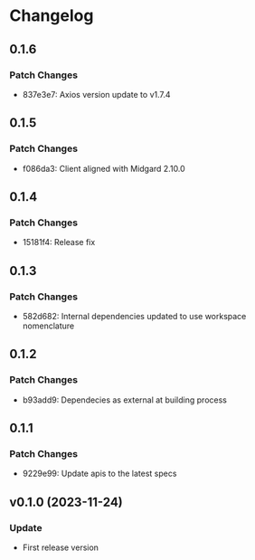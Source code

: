 # Changelog

## 0.1.6

### Patch Changes

- 837e3e7: Axios version update to v1.7.4

## 0.1.5

### Patch Changes

- f086da3: Client aligned with Midgard 2.10.0

## 0.1.4

### Patch Changes

- 15181f4: Release fix

## 0.1.3

### Patch Changes

- 582d682: Internal dependencies updated to use workspace nomenclature

## 0.1.2

### Patch Changes

- b93add9: Dependecies as external at building process

## 0.1.1

### Patch Changes

- 9229e99: Update apis to the latest specs

## v0.1.0 (2023-11-24)

### Update

- First release version
